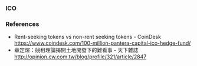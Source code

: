 ### ICO

### References

* Rent-seeking tokens vs non-rent seeking tokens - CoinDesk  https://www.coindesk.com/100-million-pantera-capital-ico-hedge-fund/
* 章定煊：競租理論揭開土地開發下的難看事 - 天下雜誌 http://opinion.cw.com.tw/blog/profile/321/article/2847